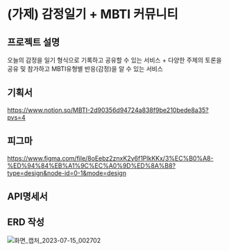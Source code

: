 # (가제) 감정일기 + MBTI 커뮤니티

## 프로젝트 설명
오늘의 감정을 일기 형식으로 기록하고 공유할 수 있는 서비스
+
다양한 주제의 토론을 공유 및 참가하고 MBTI유형별 반응(감정)을 알 수 있는 서비스

## 기획서
https://www.notion.so/MBTI-2d90356d94724a838f9be210bede8a35?pvs=4

## 피그마
https://www.figma.com/file/8oEebz2znxK2y6f1PlkKKx/3%EC%B0%A8-%ED%94%84%EB%A1%9C%EC%A0%9D%ED%8A%B8?type=design&node-id=0-1&mode=design

## API명세서


## ERD 작성
![화면_캡처_2023-07-15_002702](/uploads/463078b2588ede406d03705863508789/화면_캡처_2023-07-15_002702.png)



